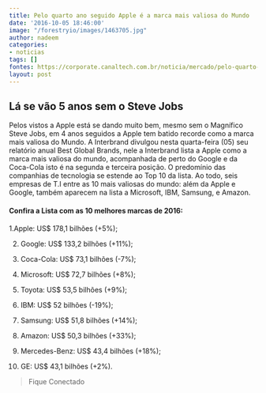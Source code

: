 ```yaml
---
title: Pelo quarto ano seguido Apple é a marca mais valiosa do Mundo
date: '2016-10-05 18:46:00'
image: "/forestryio/images/1463705.jpg"
author: nadeem
categories:
- noticias
tags: []
fontes: https://corporate.canaltech.com.br/noticia/mercado/pelo-quarto-ano-seguido-apple-e-a-marca-mais-valiosa-do-mundo-81599/
layout: post
---
```

## Lá se vão 5 anos sem o Steve Jobs
Pelos vistos a Apple está se dando muito bem, mesmo sem o Magnífico Steve Jobs, em 4 anos seguidos a Apple tem batido recorde como a marca mais valiosa do Mundo.
A Interbrand divulgou nesta quarta-feira (05) seu relatório anual Best Global Brands, nele a Interbrand lista a Apple como a marca mais valiosa do mundo, acompanhada de perto do Google e da Coca-Cola isto é na segunda e terceira posição.
O predomínio das companhias de tecnologia se estende ao Top 10 da lista. Ao todo, seis empresas de T.I entre as 10 mais valiosas do mundo: além da Apple e Google, também aparecem na lista a Microsoft, IBM, Samsung, e Amazon.

####  Confira a Lista com as 10 melhores marcas de 2016:

1.Apple: US$ 178,1 bilhões (+5%);

2. Google: US$ 133,2 bilhões (+11%);

3. Coca-Cola: US$ 73,1 bilhões (-7%);

4. Microsoft: US$ 72,7 bilhões (+8%);

5. Toyota: US$ 53,5 bilhões (+9%);

6. IBM: US$ 52 bilhões (-19%);

7. Samsung: US$ 51,8 bilhões (+14%);

8. Amazon: US$ 50,3 bilhões (+33%);

9. Mercedes-Benz: US$ 43,4 bilhões (+18%);

10. GE: US$ 43,1 bilhões (+2%).

> Fique Conectado